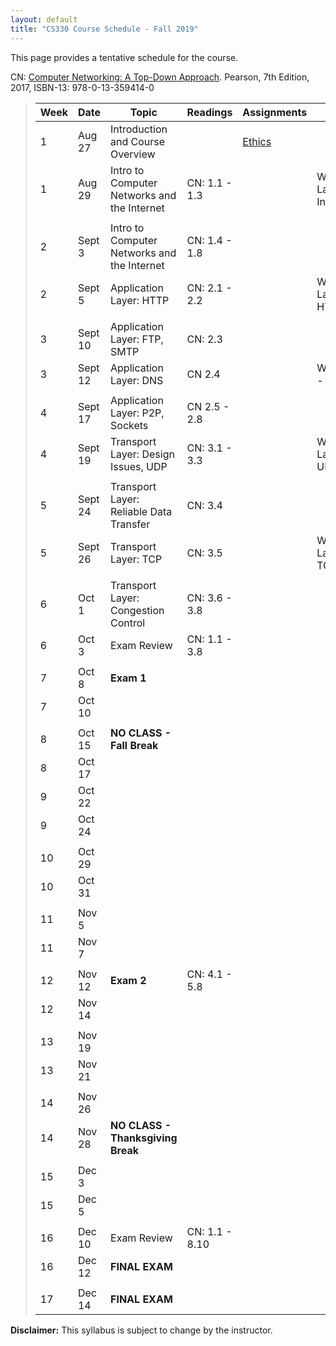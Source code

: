 ```yaml
---
layout: default
title: "CS330 Course Schedule - Fall 2019"
---
```


This page provides a tentative schedule for the course.

CN: [Computer Networking: A Top-Down Approach](https://www.pearson.com/us/higher-education/program/Kurose-Computer-Networking-A-Top-Down-Approach-7th-Edition/PGM1101673.html). Pearson, 7th Edition, 2017, ISBN-13: 978-0-13-359414-0


>  Week    | Date     | Topic        | Readings   | Assignments | Labs                       |
> -------- | -------- | ------------ | ---------- | ----------- | -------------------------- |
> 1  | Aug 27   | Introduction and Course Overview | | [Ethics](../assign/assighn01.html) |
> 1  | Aug 29   | Intro to Computer Networks and the Internet | CN: 1.1 - 1.3 | | Wireshark Lab - Intro |
> | | | |
> 2  | Sept 3   | Intro to Computer Networks and the Internet | CN: 1.4 - 1.8 | | |  
> 2  | Sept 5   | Application Layer: HTTP | CN: 2.1 - 2.2 | | Wireshark Lab - HTTP |
> | | | |
> 3  | Sept 10  | Application Layer: FTP, SMTP | CN: 2.3 | | | 
> 3  | Sept 12  | Application Layer: DNS | CN 2.4 | | Wireshark - DNS |
> | | | |
> 4  | Sept 17  | Application Layer: P2P, Sockets | CN 2.5 - 2.8 | | |
> 4  | Sept 19  | Transport Layer: Design Issues, UDP | CN: 3.1 - 3.3 | | Wireshark Lab - UDP |
> | | | 
> 5  | Sept 24  | Transport Layer: Reliable Data Transfer | CN: 3.4 | | |
> 5  | Sept 26  | Transport Layer: TCP | CN: 3.5 | | Wireshark Lab - TCP | | |
> | | | 
> 6  | Oct 1    | Transport Layer: Congestion Control | CN: 3.6 - 3.8 | | |
> 6  | Oct 3    | Exam Review | CN: 1.1 - 3.8 | | | 
> | | | |
> 7  | Oct 8    | **Exam 1** | | |
> 7  | Oct 10   | | | |
> | | | |
> 8  | Oct 15   | **NO CLASS - Fall Break** | | |
> 8  | Oct 17   | | | |
> 9  | Oct 22   | | | |
> 9  | Oct 24   | | | |
> | | | |
> 10 | Oct 29   | | | | 
> 10 | Oct 31   | | | | 
> | | | |
> 11 | Nov 5    | | | | 
> 11 | Nov 7    | | | | 
> | | | |
> 12 | Nov 12   | **Exam 2** | CN: 4.1 - 5.8 | | | | 
> 12 | Nov 14   | | | |
> | | | |
> 13 | Nov 19   | | | | 
> 13 | Nov 21   | | | |
> | | | | |
> 14 | Nov 26   | | | | 
> 14 | Nov 28   | **NO CLASS - Thanksgiving Break** | | |
> | | | |
> 15 | Dec 3    | | | |
> 15 | Dec 5    | | | |
> | | | |
> 16 | Dec 10   | Exam Review | CN: 1.1 - 8.10 | |
> 16 | Dec 12   | **FINAL EXAM** | | |
> | | | |
> 17 | Dec 14   | **FINAL EXAM** | | |

<!--
> 7  | Oct 10   | Network Layer: Overview, Router Architectures | CN: 4.1 - 4.3 |
> 8  | Oct 15   | Network Layer: IPv4, DHCP, NAT | CN: 4.4 | Wireshark Lab - IP
> 8  | Oct 17   | **NO CLASS - Fall Break** | | 
> 9  | Oct 22   | Network Layer: IPv6, ICMP | CN: 4.4 | Wireshark Lab - ICMP
> 9  | Oct 24   | Network Layer: Routing Algorithms | CN: 4.5 | Wireshark Lab - NAT
> 10 | Oct 29   | Network Layer: Internet Routing |  CN: 4.6 - 4.8 | Wireshark Lab - ARP
> 10 | Oct 31   | Link Layer: Link Layer Functions | CN 5.1 - 5.3 | 
> 11 | Nov 5    | Link Layer: Switched LANs, Ethernet | CN: 5.4 - 5.6 |   Wireshark Lab - DHCP
> 11 | Nov 7    | Link Layer: VLANs | CN: 5.4 - 5.8 | 
> 12 | Nov 12   | **Exam 2** | CN: 4.1 - 5.8 | | | 
> 12 | Nov 14   | Security in Computer Networks: Cryptography, Encryption | CN: 8.1 - 8.3 | 
> 13 | Nov 19   | Security in Computer Networks: Authentication, Digital Signatures | CN: 8.3 - 8.6 | 
> 13 | Nov 21   | Security in Computer Networks: VPNs, Firewalls and IDS | CN: 8.7 - 8.10 | Wireshark Lab - SSL
> 14 | Nov 26   | | | 
> 14 | Nov 28   | **NO CLASS - Thanksgiving Break** | |
> 15 | Dec 3    | | |
> 15 | Dec 5    | | |
> 16 | Dec 10   | Exam Review | CN: 1.1 - 8.10 |
> 16 | Dec 12   | **FINAL EXAM** | |
-->
**Disclaimer:** This syllabus is subject to change by the instructor.

<!--
> Aug 29   | [Lab 2: Basic Geometry](../labs/lab02.html) <br /> [Lab 3: Linear Algebra](../labs/lab03.html)| OPG: Ch. 5 <br /> OP: Ch. 5 | [CS370_Lab02.zip](../labs/src/CS370_Lab02.zip) <br /> [CS370_Lab03.zip](../labs/src/CS370_Lab03.zip)
> Sept 3   | [Lab 4: Affine Transformations I](../labs/lab04.html) <br /> [Lab 5: Affine Transformations II](../labs/lab05.html)|   | [CS370_Lab04.zip](../labs/src/CS370_Lab04.zip) <br /> [CS370_Lab05.zip](../labs/src/CS370_Lab05.zip)
> Sept 5   | [Lab 6: User Interaction and Animation](../labs/lab06.html) | OP: Ch. 3 | [CS370_Lab06.zip](../labs/src/CS370_Lab06.zip)
> Sept 10  | [Lab 7: 3D Orthographic Projection](../labs/lab07.html) | OPG: Ch. 5 <br /> OP: Ch. 4 | [CS370_Lab07.zip](../labs/src/CS370_Lab07.zip) 
> Sept 12  | [Lab 8: 3D Perspective Projection](../labs/lab08.html) <br /> **Assignment 1 Due** |  | [CS370_Lab08.zip](../labs/src/CS370_Lab08.zip)
> Sept 17  | [Lab 9: Time-based Animation and Fonts](../labs/lab09.html) |  | [CS370_Lab09.zip](../labs/src/CS370_Lab09.zip)
> Sept 19  | [Lab 10: Basic GLSL I](../labs/lab10.html) <br /> **Assignment 2 Milestone 1 Due 9/20** | OPG: Ch. 2 <br /> OP: Ch. 10 | [CS370_Lab10.zip](../labs/src/CS370_Lab10.zip)
> Sept 24  | [Lab 11: Basic GLSL II](../labs/lab11.html)  |  | [CS370_Lab11.zip](../labs/src/CS370_Lab11.zip)
> Sept 26  | Exam Review **Assignment 2 Written Due** | |
> Oct 1    | **EXAM I** <br /> **Assignment 2 Milestone 2 Due 9/30** | |
> Oct 3    | [Lab 12: Basic Lighting](../labs/lab12.html) <br /> [Lab 13: Light Sources](../labs/lab13.html) | OPG: Ch. 7 <br /> OP: Ch. 6 | [CS370_Lab12.zip](../labs/src/CS370_Lab12.zip) <br /> [CS370_Lab13.zip](../labs/src/CS370_Lab13.zip)
> Oct 8   | [Lab 14: Recursive Subdivision](../labs/lab14.html) |  | [CS370_Lab14.zip](../labs/src/CS370_Lab14.zip)
> Oct 10   | [Lab 15: Simple Shadows](../labs/lab15.html)  |  | [CS370_Lab15.zip](../labs/src/CS370_Lab15.zip)
> Oct 15   | **NO CLASS - Fall Break** | |
> Oct 17   | [Lab 16: Scene Graphs](../labs/lab16.html) <br /> **Assignment 3 Milestone 1 Due 10/17** |  | [CS370_Lab16.zip](../labs/src/CS370_Lab16.zip)
> Oct 22   | [Lab 17: Alpha Blending](../labs/lab17.html) <br /> **Final Project Milestone 1 Due 10/22** | OPG: Ch. 4 <br /> OP: Ch. 6.10 | [CS370_Lab17.zip](../labs/src/CS370_Lab17.zip)
> Oct 24   | [Lab 18: Billboarding](../labs/lab18.html) |  | [CS370_Lab18.zip](../labs/src/CS370_Lab18.zip)
> Oct 29   | Exam Review <br /> **Assignment 3 Written Due** |  | 
> Oct 31   | **EXAM II** <br /> **Assignment 3 Milestone 2 Due 10/30** | |
> Nov 5    | [Lab 19: Texture Mapping](../labs/lab19.html) | OPG: Ch. 6 <br /> OP: Ch. 8 | [CS370_Lab19.zip](../labs/src/CS370_Lab19.zip)
> Nov 7    | [Lab 20: Environment Mapping](../labs/lab20.html) |  | [CS370_Lab20.zip](../labs/src/CS370_Lab20.zip)
> Nov 12   | [Lab 21: Multitexturing](../labs/lab21.html) <br /> **Assignment 4 Milestone 1 Due 11/12** |  | [CS370_Lab21.zip](../labs/src/CS370_Lab21.zip)
> Nov 14   | [Lab 22: Bumpmapping](../labs/lab22.html) | OPG: Ch. 8 | [CS370_Lab22.zip](../labs/src/CS370_Lab22.zip)
> Nov 19   | Exam Review <br /> **Assignment 4 Written Due** |  | 
> Nov 21   | **EXAM III** <br /> **Assignment 4 Milestone 2 Due 11/20** | |
> Nov 26   | **Final Project Milestone 2 Due** |  | 
> Nov 28   | **NO CLASS - Thanksgiving Break** | |
> Dec 3    | Project workday | |
> Dec 5    | Project workday | |
> Dec 10   | Project workday | |
> Dec 12/14| **FINAL PROJECT PRESENTATIONS** | |-->
